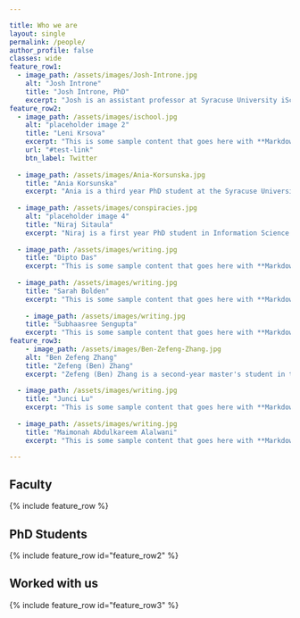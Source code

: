 ```yaml
---

title: Who we are
layout: single 
permalink: /people/
author_profile: false
classes: wide
feature_row1:
  - image_path: /assets/images/Josh-Introne.jpg
    alt: "Josh Introne"
    title: "Josh Introne, PhD"
    excerpt: "Josh is an assistant professor at Syracuse University iSchool."
feature_row2:
  - image_path: /assets/images/ischool.jpg
    alt: "placeholder image 2"
    title: "Leni Krsova"
    excerpt: "This is some sample content that goes here with **Markdown** formatting."
    url: "#test-link"
    btn_label: Twitter
    
  - image_path: /assets/images/Ania-Korsunska.jpg
    title: "Ania Korsunska"
    excerpt: "Ania is a third year PhD student at the Syracuse University iSchool. Her research focus is on how medical information disseminates through the media. Specifically interested in viral events, network analysis, information diffusion, and data visualization. She has an previously completed PhD coursework at Temple University in the Klein School of Media and Communication, has an MA from the University of Chicago (MA Program in Social Sciences, focus on medical sociology), and a BA from Bilkent University in Communication and Design. "
    
  - image_path: /assets/images/conspiracies.jpg
    alt: "placeholder image 4"
    title: "Niraj Sitaula"
    excerpt: "Niraj is a first year PhD student in Information Science and Technology at Syracuse University and a research assistant for Josh Introne. His research interest is in data science and artificial intelligence where he’s broadly interested in solving problems related to knowledge mining and building artificial intelligence with reasoning. Previously, Niraj was a research assistant for TRACE project at CCDS at the iSchool. Niraj completed MS in Computer Science from Syracuse University with coursework focused in artificial intelligence, machine learning, and data mining."
    
  - image_path: /assets/images/writing.jpg
    title: "Dipto Das"
    excerpt: "This is some sample content that goes here with **Markdown** formatting."
    
  - image_path: /assets/images/writing.jpg
    title: "Sarah Bolden"
    excerpt: "This is some sample content that goes here with **Markdown** formatting."
    
    - image_path: /assets/images/writing.jpg
    title: "Subhaasree Sengupta"
    excerpt: "This is some sample content that goes here with **Markdown** formatting."
feature_row3: 
    - image_path: /assets/images/Ben-Zefeng-Zhang.jpg
    alt: "Ben Zefeng Zhang"
    title: "Zefeng (Ben) Zhang"
    excerpt: "Zefeng (Ben) Zhang is a second-year master's student in the School of Information Studies at Syracuse University. His research interest lies in the field of Human-Centered Computing (HCI) and Information and Communication Technology for Development (IC4TD). His current research explores the relationship between socio-technical systems and inclusion. Zhang hopes to improve access, participation, collaboration, and innovation among people, and subsequently reduce social disparities through his research. Prior to joining Syracuse University, he worked as a feature writer and columnist at China Daily, China's leading English-language news outlet."
 
  - image_path: /assets/images/writing.jpg
    title: "Junci Lu"
    excerpt: "This is some sample content that goes here with **Markdown** formatting."
       
  - image_path: /assets/images/writing.jpg
    title: "Maimonah Abdulkareem Alalwani"
    excerpt: "This is some sample content that goes here with **Markdown** formatting."

---
```


## Faculty
{% include feature_row %}

## PhD Students
{% include feature_row id="feature_row2" %}

## Worked with us
{% include feature_row id="feature_row3" %}



